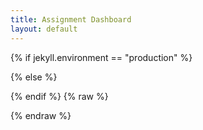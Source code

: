 ```yaml
---
title: Assignment Dashboard
layout: default
---
```


{% if jekyll.environment == "production" %}
<script src="https://cdn.jsdelivr.net/npm/vue/dist/vue.min.js"></script>
{% else %}
<script src="https://cdn.jsdelivr.net/npm/vue/dist/vue.js"></script>
{% endif %}
{% raw %}
<style>
.tableFixHead {
  overflow-y: auto;
  max-height: 20em;
}
.tableFixHead thead th {
  position: sticky;
  top: 0;
}
table {
  border-collapse: collapse;
  width: 100%;
}
th,
td {
  padding: 8px 16px;
  border: 1px solid #ccc;
}
th {
  background: #eee;
}
</style>
<div id="app">
  <template v-if="jwt && user">
    <a href="#" v-on:click="logout">Logout</a>
    <template v-if="githubUser">
    <p>You are logged in as <em>{{user}}</em> and GitHub user <em>{{githubUser}}</em></p>
      <template v-for="(value, assignment) in assignments">
        <h2 v-bind:id="assignment">{{ value.assignment.title }}</h2>
        <p v-if="value.repo">
        Your repository: <a v-bind:href="value.repo" target="new">{{value.repo}}</a>
        </p>
        <p v-else-if="starting[assignment]">
        <em>Creating repository...</em>
        </p>
        <assignment-create v-bind:roster="enrolledStudents" v-bind:assignment="value" v-bind:assignment-key="assignment" v-else v-on:start="start">
        </assignment-create>
      </template>
    </template>
    <template v-else>
      <p>You must also pair your NetID with a GitHub account by logging in with Github</p>
      <a href="#" v-on:click="pairWithGithub">Login with GitHub</a>
    </template>
  </template>
  <template v-else>
  <p>To access the assignment dashboard, login using your Princeton NetID</p>
  <a href="#" v-on:click="login">Login with NetID</a>
  </template>
</div>
<script>
  let baseUrl = "https://sns29.cs.princeton.edu";
  
  Vue.component('assignment-create', {
    props: [ 'assignment', 'assignmentKey', 'roster' ],
    data: function() {
      return {
        partnerSearch: "",
        searchStudents: [],
        partners: new Set(),
        showRoster: false,
      };
    },
    methods: {
      select: function(student) {
        this.partners.add(student);
        this.$forceUpdate();
        this.partnerSearch = "";
      }
    },
    computed: {
      searched: function() {
        let prtnr = this.partnerSearch.toLowerCase();
        if (prtnr.length > 0) {
          return this.roster.filter((student) =>
            student.name.toLowerCase().includes(prtnr) ||
            student.netid.toLowerCase().includes(prtnr)
          );
        } else if (this.showRoster) {
          return this.roster;
        } else {
          return [];
        }
      }
    },
    template: `
      <div>
        <p v-if="partners.size > 0">
          You've chosen to work with
          <span v-for="(partner, idx) in partners"><em>{{ partner.name }} ({{ partner.netid }})</em><span v-if="idx + 1 < partners.size">, </span></span>.
        </p>
        <template v-if="(assignment.assignment.group_size || 0) - partners.size > 1">
        <p>This is a group assignment, you must choose {{
        assignment.assignment.group_size - 1 - partners.size }} more classmate(s) to work
        with. <em>Do not add people to your team without the permission from them</em>.</p>
        <p>
        <input type="search" placeholder="Find a partner by name or NetID" id="partner_search" style="padding: 1em; font-size: 1.2em; width: 25em;" v-model="partnerSearch"/>
        <a href="#" v-on:click="showRoster = false; partnerSearch = ''" v-if="showRoster">hide</a><a href="#" v-on:click="showRoster = true" v-else>view all</a>
        </p>
        <div class="tableFixHead" v-if="searched.length > 0">
          <table>
            <thead>
              <tr>
                <th>&nbsp;</th>
                <th>Name</th>
                <th>E-mail</th>
              </tr>
            </thead>
            <tr v-for="student in searched">
              <td width="7em"><a href="#" v-on:click="select(student)">Select</a></td>
              <td>{{student.name}}</td>
              <td><a v-bind:href="'mailto:' + student.email + '?Subject=Work+together+on+COS316+assignment%3F'" target="new">{{student.email}}</a></td>
            </tr>
          </table>
        </div>
        </template>
        <template v-else>
        <p>
          To begin working on this assignment, we need to create a repository for you.
          <a href="#" v-on:click="$emit('start', assignmentKey, partners)">Click here to start</a>
        </p>
        </template>
      </div>
    `
  });
  
  var app = new Vue({
    el: '#app',
    data: {
      jwt: window.sessionStorage.getItem("snapfaas-jwt"),
      user: null,
      githubUser: null,
      assignments: {},
      starting: {},
      enrollments: null,
    },
    created: function() {
      window.addEventListener("message", (event) => {
          if (event.source === this.casPopup) {
            this.jwt = event.data;
            window.sessionStorage.setItem("snapfaas-jwt", event.data);
          } else if (event.source === this.githubPopup) {
            if (event.data == "jwt_please") {
              event.source.postMessage(this.jwt, baseUrl);
            } else {
                this.githubUser = JSON.parse(event.data);
            }
          }
      }, false);
      this.me(this.jwt);
    },
    methods: {
      start: async function(assignment, partners) {
        this.$set(this.starting, assignment, true);
        let url = new URL(baseUrl);
        url.pathname = "/assignments";
        partners.add({ netid: this.user.split("@")[0] });
        let data = {
            assignment: assignment,
            users: Array.from(partners).map(partner => partner.netid + "@princeton.edu"),
        };
        let response = await fetch(url, {
          method: 'POST',
          headers: new Headers({
              'Authorization': 'Bearer '+ this.jwt,
              'Content-Type': 'application/json',
          }),
          body: JSON.stringify(data),
        });
        let respData = await response.json();
        if (respData["error"]) {
          alert(respData["error"]);
        } else {
          this.assignments[assignment].repo = "https://github.com/cos316/" + respData.name;
        }
      },
      me: async function(jwt) {
        if (jwt) {
          let response = await fetch(baseUrl + "/me", {
            method: 'GET',
            headers: new Headers({
                'Authorization': 'Bearer ' + this.jwt
            }),
          });
          let me = await response.json();
          this.user = me["login"];
          this.githubUser = me["github"];
          response = await fetch(baseUrl + "/get?keys=cos316/enrollments.json", {
            method: 'GET',
            headers: new Headers({
                'Authorization': 'Bearer ' + this.jwt
            }),
          });
          this.enrollments = JSON.parse((await response.json())["cos316/enrollments.json"]);
        }
      },
      login: function() {
        if (!this.jwt) {
            this.casPopup = window.open(baseUrl + "/login/cas", "Login", "popup");
        }
      },
      pairWithGithub: function() {
        this.githubPopup = window.open(baseUrl + "/login/github", "Login", "popup");
      },
      getAssignments: async function() {
        let response = await fetch(baseUrl + "/get?keys=cos316/assignments", {
          method: 'GET',
          headers: new Headers({
              'Authorization': 'Bearer ' + this.jwt
          }),
        });
        let now = new Date();
        let baseAssignments = Object.fromEntries(Object.entries((await response.json())).map(([k,v]) => [k, JSON.parse(v)]))["cos316/assignments"];
        let keys = Object.entries(baseAssignments)
        if (window.location.search != "?prerelease") {
          keys = keys.filter(([k,v]) => now >= new Date(v["release_date"]));
        }
        keys = keys.map(([key, v]) =>  "cos316/assignments/" + key + "/" + this.user);
        let url = new URL(baseUrl);
        url.pathname = "/get";
        url.searchParams.append("keys", keys);; 
        response = await fetch(url, {
          method: 'GET',
          headers: new Headers({
              'Authorization': 'Bearer ' + this.jwt
          }),
        });
        let result = await response.json();
        result = Object.fromEntries(Object.entries(result).map(([k, v]) => {
            k = k.match(/cos316\/assignments\/([^/]+)\/.*/)[1];
            let val = {
                repo: v ? "https://github.com/" + v : null,
                assignment: baseAssignments[k]
            };
            return [k, val];
        }));
        this.assignments = result;
      },
      logout: async function() {
        window.sessionStorage.removeItem("snapfaas-jwt");
        this.jwt = null;
        this.user = null;
        this.githubUser = null;
      }
    },
    computed: {
      enrolledStudents: function() {
        if (this.enrollments) {
          let kind = Object.entries(this.enrollments)
                      .find(([k, v]) => v.email == this.user)[1].type;
          return Object.entries(this.enrollments)
                  .filter(([key, value]) => value.type == kind && value.email != this.user)
                  .map(([key, value]) => Object.assign({netid: key}, value))
                  .sort((student1, student2) => {
                    if (student1["last"] == student2["last"]) {
                      return student1["first"].localeCompare(student2["first"]);
                    } else {
                      return student1["last"].localeCompare(student2["last"]);
                    }
                  });
        } else {
          return [];
        }
      }
    },
    watch: {
      jwt: function(newJwt, oldJwt) {
        this.me(newJwt);
      },
      githubUser: function(newGhUser, oldGhUser) {
        if (newGhUser) {
          this.getAssignments();
        }
      },
    }
  })
</script>

{% endraw %}
